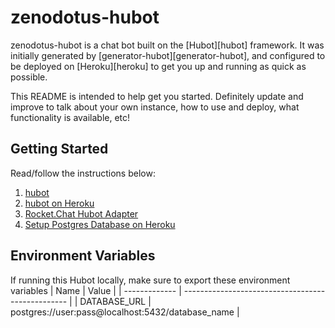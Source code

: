 # zenodotus-hubot

zenodotus-hubot is a chat bot built on the [Hubot][hubot] framework. It was
initially generated by [generator-hubot][generator-hubot], and configured to be
deployed on [Heroku][heroku] to get you up and running as quick as possible.

This README is intended to help get you started. Definitely update and improve
to talk about your own instance, how to use and deploy, what functionality is
available, etc!

## Getting Started
Read/follow the instructions below:
1. [hubot](http://hubot.github.com)
2. [hubot on Heroku](https://hubot.github.com/docs/deploying/heroku/)
3. [Rocket.Chat Hubot Adapter](https://github.com/RocketChat/hubot-rocketchat)
4. [Setup Postgres Database on Heroku](https://www.heroku.com/postgres)

## Environment Variables
If running this Hubot locally, make sure to export these environment variables
| Name          | Value                                             |
| ------------- | ------------------------------------------------- |
| DATABASE_URL  | postgres://user:pass@localhost:5432/database_name |
